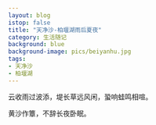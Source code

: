 ```yaml
---
layout: blog
istop: false
title: "天净沙-柏堰湖雨后夏夜"
category: 生活随记
background: blue
background-image: pics/beiyanhu.jpg
tags:
- 天净沙
- 柏堰湖
---
```


云收雨过波添，堤长草远风闲，蛩响蛙鸣相喧。

黄沙作簟，不辞长夜卧眠。
